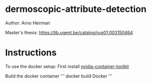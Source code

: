 # dermoscopic-attribute-detection
Author: Arno Heirman

Master's thesis: https://lib.ugent.be/catalog/rug01:003150464

# Instructions
To use the docker setup:
First install [nvidia-container-toolkit](https://github.com/NVIDIA/nvidia-container-toolkit)

Build the docker container
'''
docker build Docker
'''
